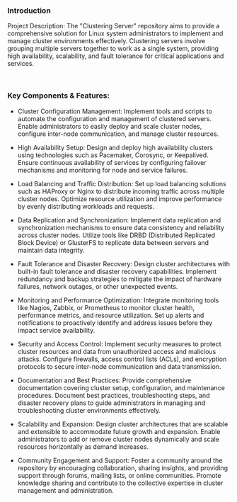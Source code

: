 ### Introduction

Project Description:
The "Clustering Server" repository aims to provide a comprehensive solution for Linux system administrators to implement and manage cluster environments effectively. Clustering servers involve grouping multiple servers together to work as a single system, providing high availability, scalability, and fault tolerance for critical applications and services.

<br>

### Key Components & Features:

- Cluster Configuration Management: Implement tools and scripts to automate the configuration and management of clustered servers. Enable administrators to easily deploy and scale cluster nodes, configure inter-node communication, and manage cluster resources.


- High Availability Setup: Design and deploy high availability clusters using technologies such as Pacemaker, Corosync, or Keepalived. Ensure continuous availability of services by configuring failover mechanisms and monitoring for node and service failures.


- Load Balancing and Traffic Distribution: Set up load balancing solutions such as HAProxy or Nginx to distribute incoming traffic across multiple cluster nodes. Optimize resource utilization and improve performance by evenly distributing workloads and requests.


- Data Replication and Synchronization: Implement data replication and synchronization mechanisms to ensure data consistency and reliability across cluster nodes. Utilize tools like DRBD (Distributed Replicated Block Device) or GlusterFS to replicate data between servers and maintain data integrity.


- Fault Tolerance and Disaster Recovery: Design cluster architectures with built-in fault tolerance and disaster recovery capabilities. Implement redundancy and backup strategies to mitigate the impact of hardware failures, network outages, or other unexpected events.


- Monitoring and Performance Optimization: Integrate monitoring tools like Nagios, Zabbix, or Prometheus to monitor cluster health, performance metrics, and resource utilization. Set up alerts and notifications to proactively identify and address issues before they impact service availability.


- Security and Access Control: Implement security measures to protect cluster resources and data from unauthorized access and malicious attacks. Configure firewalls, access control lists (ACLs), and encryption protocols to secure inter-node communication and data transmission.


- Documentation and Best Practices: Provide comprehensive documentation covering cluster setup, configuration, and maintenance procedures. Document best practices, troubleshooting steps, and disaster recovery plans to guide administrators in managing and troubleshooting cluster environments effectively.


- Scalability and Expansion: Design cluster architectures that are scalable and extensible to accommodate future growth and expansion. Enable administrators to add or remove cluster nodes dynamically and scale resources horizontally as demand increases.


- Community Engagement and Support: Foster a community around the repository by encouraging collaboration, sharing insights, and providing support through forums, mailing lists, or online communities. Promote knowledge sharing and contribute to the collective expertise in cluster management and administration.
